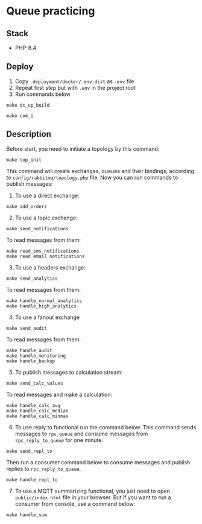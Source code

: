 # Queue practicing

## Stack

- PHP-8.4

## Deploy

1) Copy `.deployment/docker/.env.dist` as `.env` file
2) Repeat first step but with `.env` in the project root
3) Run commands below
```shell
make dc_up_build
```

```shell
make com_i
```

## Description

Before start, you need to initiate a topology by this command:

```shell
make top_init
```

This command will create exchanges, queues and their bindings, according to `config/rabbitmq/topology.php` file. Now you can run commands to publish messages:

1) To use a direct exchange:
```shell
make add_orders
```

2) To use a topic exchange:
```shell
make send_notifications
```

To read messages from them:
```shell
make read_sms_notifications
make read_email_notifications
```

3) To use a headers exchange:
```shell
make send_analytics
```
To read messages from them:
```shell
make handle_normal_analytics
make handle_high_analytics
```

4) To use a fanout exchange
```shell
make send_audit
```

To read messages from them:
```shell
make handle_audit
make handle_monitoring
make handle_backup
```

5) To publish messages to calculation stream:
```shell
make send_calc_values
```

To read messages and make a calculation:
```shell
make handle_calc_avg
make handle_calc_median
make handle_calc_minmax
```

6) To use reply to functional run the command below. This command sends messages to `rpc_queue` and consume messages from `rpc_reply_to_queue` for one minute.
```shell
make send_repl_to
```

Then run a consumer command below to consume messages and publish replies to `rpc_reply_to_queue`.
```shell
make handle_repl_to
```

7) To use a MQTT summarizing functional, you just need to open `public/index.html` file in your browser. But if you want to run a consumer from console, use a command below:
```shell
make handle_sum
```
